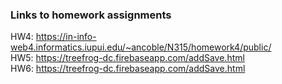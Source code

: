 ### Links to homework assignments
HW4: https://in-info-web4.informatics.iupui.edu/~ancoble/N315/homework4/public/  
HW5: https://treefrog-dc.firebaseapp.com/addSave.html  
HW6: https://treefrog-dc.firebaseapp.com/addSave.html  
